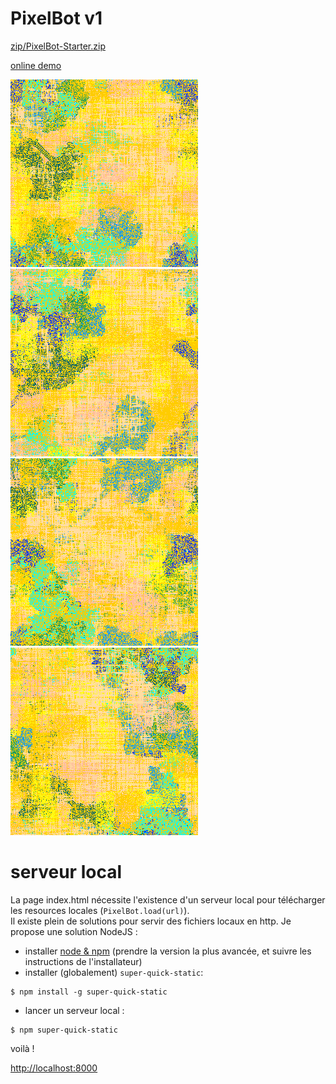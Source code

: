 # PixelBot v1

[zip/PixelBot-Starter.zip](zip/PixelBot-Starter.zip)

[online demo](https://jniac.github.io/e-artsup/misc/Pixel-Bot/v1/)

![](./screenshots/Pixel-Bot-026.png)
![](./screenshots/Pixel-Bot-027.png)
![](./screenshots/Pixel-Bot-034.png)
![](./screenshots/Pixel-Bot-035.png)

# serveur local
La page index.html nécessite l'existence d'un serveur local pour télécharger les resources locales (`PixelBot.load(url)`).  
Il existe plein de solutions pour servir des fichiers locaux en http. Je propose une solution NodeJS :

- installer [node & npm](https://nodejs.org/en/) (prendre la version la plus avancée, et suivre les instructions de l'installateur)
- installer (globalement) `super-quick-static`:
```shell
$ npm install -g super-quick-static
```
- lancer un serveur local :
```shell
$ npm super-quick-static
```
voilà !

[http://localhost:8000](http://localhost:8000)
